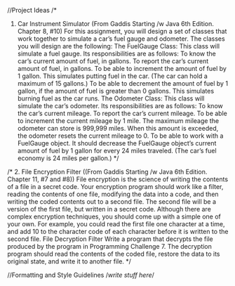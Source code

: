 //Project Ideas
/*
  1. Car Instrument Simulator (From Gaddis Starting /w Java 6th Edition. Chapter 8, #10)
  For this assignment, you will design a set of classes that work together to simulate a car’s
  fuel gauge and odometer. The classes you will design are the following:
  The FuelGauge Class: This class will simulate a fuel gauge. Its responsibilities are
  as follows:
  To know the car’s current amount of fuel, in gallons.
  To report the car’s current amount of fuel, in gallons.
  To be able to increment the amount of fuel by 1 gallon. This simulates putting fuel
  in the car. (The car can hold a maximum of 15 gallons.)
  To be able to decrement the amount of fuel by 1 gallon, if the amount of fuel is
  greater than 0 gallons. This simulates burning fuel as the car runs.
  The Odometer Class: This class will simulate the car’s odometer. Its responsibilities are
  as follows:
  To know the car’s current mileage.
  To report the car’s current mileage.
  To be able to increment the current mileage by 1 mile. The maximum mileage the
  odometer can store is 999,999 miles. When this amount is exceeded, the odometer
  resets the current mileage to 0.
  To be able to work with a FuelGauge object. It should decrease the FuelGauge
  object’s current amount of fuel by 1 gallon for every 24 miles traveled. (The car’s
  fuel economy is 24 miles per gallon.)
*/

/*
2. File Encryption Filter ((From Gaddis Starting /w Java 6th Edition. Chapter 11, #7 and #8))
File encryption is the science of writing the contents of a file in a secret code. Your encryption
program should work like a filter, reading the contents of one file, modifying the data
into a code, and then writing the coded contents out to a second file. The second file will be
a version of the first file, but written in a secret code.
Although there are complex encryption techniques, you should come up with a simple one
of your own. For example, you could read the first file one character at a time, and add 10
to the character code of each character before it is written to the second file.
File Decryption Filter
Write a program that decrypts the file produced by the program in Programming Challenge 7.
The decryption program should read the contents of the coded file, restore the data to its
original state, and write it to another file.
*/

//Formatting and Style Guidelines
/*write stuff here*/

